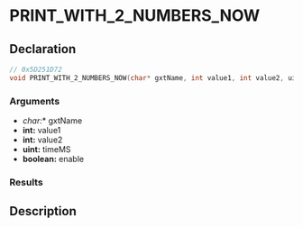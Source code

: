 # PRINT_WITH_2_NUMBERS_NOW

## Declaration
```cpp
// 0x5D251D72
void PRINT_WITH_2_NUMBERS_NOW(char* gxtName, int value1, int value2, uint timeMS, boolean enable);
```

### Arguments
- **char*:** gxtName
- **int:** value1
- **int:** value2
- **uint:** timeMS
- **boolean:** enable

### Results

## Description
